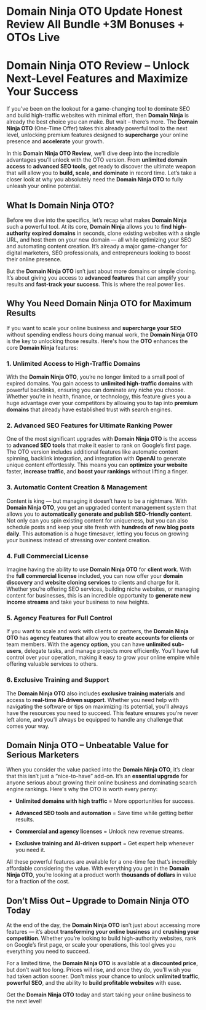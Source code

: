 # Domain Ninja OTO Update Honest Review All Bundle +3M Bonuses + OTOs Live
<h1 class="" data-start="142" data-end="222">Domain Ninja OTO Review – Unlock Next-Level Features and Maximize Your Success</h1>
<p class="" data-start="224" data-end="637">If you’ve been on the lookout for a game-changing tool to dominate SEO and build high-traffic websites with minimal effort, then <strong data-start="353" data-end="369">Domain Ninja</strong> is already the best choice you can make. But wait – there’s more. The <strong data-start="440" data-end="460">Domain Ninja OTO</strong> (One-Time Offer) takes this already powerful tool to the next level, unlocking premium features designed to <strong data-start="569" data-end="584">supercharge</strong> your online presence and <strong data-start="610" data-end="624">accelerate</strong> your growth.</p>
<p class="" data-start="639" data-end="1047">In this <strong data-start="647" data-end="674">Domain Ninja OTO Review</strong>, we’ll dive deep into the incredible advantages you’ll unlock with the OTO version. From <strong data-start="764" data-end="791">unlimited domain access</strong> to <strong data-start="795" data-end="817">advanced SEO tools</strong>, get ready to discover the ultimate weapon that will allow you to <strong data-start="884" data-end="914">build, scale, and dominate</strong> in record time. Let’s take a closer look at why you absolutely need the <strong data-start="987" data-end="1007">Domain Ninja OTO</strong> to fully unleash your online potential.</p>

<h2 class="" data-start="1049" data-end="1077">What Is Domain Ninja OTO?</h2>
<p class="" data-start="1079" data-end="1546">Before we dive into the specifics, let’s recap what makes <strong data-start="1137" data-end="1153">Domain Ninja</strong> such a powerful tool. At its core, <strong data-start="1189" data-end="1205">Domain Ninja</strong> allows you to <strong data-start="1220" data-end="1259">find high-authority expired domains</strong> in seconds, clone existing websites with a single URL, and host them on your new domain — all while optimizing your SEO and automating content creation. It’s already a major game-changer for digital marketers, SEO professionals, and entrepreneurs looking to boost their online presence.</p>
<p class="" data-start="1548" data-end="1777">But the <strong data-start="1556" data-end="1576">Domain Ninja OTO</strong> isn’t just about more domains or simple cloning. It’s about giving you access to <strong data-start="1658" data-end="1679">advanced features</strong> that can amplify your results and <strong data-start="1714" data-end="1741">fast-track your success</strong>. This is where the real power lies.</p>

<h2 class="" data-start="1779" data-end="1831">Why You Need Domain Ninja OTO for Maximum Results</h2>
<p class="" data-start="1833" data-end="2085">If you want to scale your online business and <strong data-start="1879" data-end="1903">supercharge your SEO</strong> without spending endless hours doing manual work, the <strong data-start="1958" data-end="1978">Domain Ninja OTO</strong> is the key to unlocking those results. Here's how the <strong data-start="2033" data-end="2040">OTO</strong> enhances the core <strong data-start="2059" data-end="2075">Domain Ninja</strong> features:</p>

<h3 class="" data-start="2087" data-end="2138">1. <strong data-start="2094" data-end="2138">Unlimited Access to High-Traffic Domains</strong></h3>
<p class="" data-start="2139" data-end="2574">With the <strong data-start="2148" data-end="2168">Domain Ninja OTO</strong>, you’re no longer limited to a small pool of expired domains. You gain access to <strong data-start="2250" data-end="2284">unlimited high-traffic domains</strong> with powerful backlinks, ensuring you can dominate any niche you choose. Whether you’re in health, finance, or technology, this feature gives you a huge advantage over your competitors by allowing you to tap into <strong data-start="2498" data-end="2517">premium domains</strong> that already have established trust with search engines.</p>

<h3 class="" data-start="2576" data-end="2635">2. <strong data-start="2583" data-end="2635">Advanced SEO Features for Ultimate Ranking Power</strong></h3>
<p class="" data-start="2636" data-end="3092">One of the most significant upgrades with <strong data-start="2678" data-end="2698">Domain Ninja OTO</strong> is the access to <strong data-start="2716" data-end="2738">advanced SEO tools</strong> that make it easier to rank on Google’s first page. The OTO version includes additional features like automatic content spinning, backlink integration, and integration with <strong data-start="2912" data-end="2922">OpenAI</strong> to generate unique content effortlessly. This means you can <strong data-start="2983" data-end="3008">optimize your website</strong> faster, <strong data-start="3017" data-end="3037">increase traffic</strong>, and <strong data-start="3043" data-end="3066">boost your rankings</strong> without lifting a finger.</p>

<h3 class="" data-start="3094" data-end="3144">3. <strong data-start="3101" data-end="3144">Automatic Content Creation &amp; Management</strong></h3>
<p class="" data-start="3145" data-end="3642">Content is king — but managing it doesn’t have to be a nightmare. With <strong data-start="3216" data-end="3236">Domain Ninja OTO</strong>, you get an upgraded content management system that allows you to <strong data-start="3303" data-end="3362">automatically generate and publish SEO-friendly content</strong>. Not only can you spin existing content for uniqueness, but you can also schedule posts and keep your site fresh with <strong data-start="3481" data-end="3517">hundreds of new blog posts daily</strong>. This automation is a huge timesaver, letting you focus on growing your business instead of stressing over content creation.</p>

<h3 class="" data-start="3644" data-end="3678">4. <strong data-start="3651" data-end="3678">Full Commercial License</strong></h3>
<p class="" data-start="3679" data-end="4115">Imagine having the ability to use <strong data-start="3713" data-end="3733">Domain Ninja OTO</strong> for <strong data-start="3738" data-end="3753">client work</strong>. With the <strong data-start="3764" data-end="3791">full commercial license</strong> included, you can now offer your <strong data-start="3825" data-end="3845">domain discovery</strong> and <strong data-start="3850" data-end="3878">website cloning services</strong> to clients and charge for it. Whether you’re offering SEO services, building niche websites, or managing content for businesses, this is an incredible opportunity to <strong data-start="4045" data-end="4076">generate new income streams</strong> and take your business to new heights.</p>

<h3 class="" data-start="4117" data-end="4160">5. <strong data-start="4124" data-end="4160">Agency Features for Full Control</strong></h3>
<p class="" data-start="4161" data-end="4584">If you want to scale and work with clients or partners, the <strong data-start="4221" data-end="4241">Domain Ninja OTO</strong> has <strong data-start="4246" data-end="4265">agency features</strong> that allow you to <strong data-start="4284" data-end="4315">create accounts for clients</strong> or team members. With the <strong data-start="4342" data-end="4359">agency option</strong>, you can have <strong data-start="4374" data-end="4397">unlimited sub-users</strong>, delegate tasks, and manage projects more efficiently. You’ll have full control over your operation, making it easy to grow your online empire while offering valuable services to others.</p>

<h3 class="" data-start="4586" data-end="4627">6. <strong data-start="4593" data-end="4627">Exclusive Training and Support</strong></h3>
<p class="" data-start="4628" data-end="5009">The <strong data-start="4632" data-end="4652">Domain Ninja OTO</strong> also includes <strong data-start="4667" data-end="4699">exclusive training materials</strong> and access to <strong data-start="4714" data-end="4745">real-time AI-driven support</strong>. Whether you need help with navigating the software or tips on maximizing its potential, you’ll always have the resources you need to succeed. This feature ensures you’re never left alone, and you’ll always be equipped to handle any challenge that comes your way.</p>

<h2 class="" data-start="5011" data-end="5071">Domain Ninja OTO – Unbeatable Value for Serious Marketers</h2>
<p class="" data-start="5073" data-end="5360">When you consider the value packed into the <strong data-start="5117" data-end="5137">Domain Ninja OTO</strong>, it’s clear that this isn’t just a “nice-to-have” add-on. It’s an <strong data-start="5204" data-end="5225">essential upgrade</strong> for anyone serious about growing their online business and dominating search engine rankings. Here's why the OTO is worth every penny:</p>

<ul data-start="5362" data-end="5673">
 	<li class="" data-start="5362" data-end="5437">
<p class="" data-start="5364" data-end="5437"><strong data-start="5364" data-end="5403">Unlimited domains with high traffic</strong> = More opportunities for success.</p>
</li>
 	<li class="" data-start="5438" data-end="5519">
<p class="" data-start="5440" data-end="5519"><strong data-start="5440" data-end="5477">Advanced SEO tools and automation</strong> = Save time while getting better results.</p>
</li>
 	<li class="" data-start="5520" data-end="5586">
<p class="" data-start="5522" data-end="5586"><strong data-start="5522" data-end="5556">Commercial and agency licenses</strong> = Unlock new revenue streams.</p>
</li>
 	<li class="" data-start="5587" data-end="5673">
<p class="" data-start="5589" data-end="5673"><strong data-start="5589" data-end="5633">Exclusive training and AI-driven support</strong> = Get expert help whenever you need it.</p>
</li>
</ul>
<p class="" data-start="5675" data-end="5936">All these powerful features are available for a one-time fee that’s incredibly affordable considering the value. With everything you get in the <strong data-start="5819" data-end="5839">Domain Ninja OTO</strong>, you’re looking at a product worth <strong data-start="5875" data-end="5899">thousands of dollars</strong> in value for a fraction of the cost.</p>

<h2 class="" data-start="5938" data-end="5991">Don’t Miss Out – Upgrade to Domain Ninja OTO Today</h2>
<p class="" data-start="5993" data-end="6331">At the end of the day, the <strong data-start="6020" data-end="6040">Domain Ninja OTO</strong> isn’t just about accessing more features — it’s about <strong data-start="6095" data-end="6132">transforming your online business</strong> and <strong data-start="6137" data-end="6166">crushing your competition</strong>. Whether you’re looking to build high-authority websites, rank on Google’s first page, or scale your operations, this tool gives you everything you need to succeed.</p>
<p class="" data-start="6333" data-end="6653">For a limited time, the <strong data-start="6357" data-end="6377">Domain Ninja OTO</strong> is available at a <strong data-start="6396" data-end="6416">discounted price</strong>, but don’t wait too long. Prices will rise, and once they do, you’ll wish you had taken action sooner. Don’t miss your chance to unlock <strong data-start="6553" data-end="6574">unlimited traffic</strong>, <strong data-start="6576" data-end="6592">powerful SEO</strong>, and the ability to <strong data-start="6613" data-end="6642">build profitable websites</strong> with ease.</p>
<p class="" data-start="6655" data-end="6746">Get the <strong data-start="6663" data-end="6683">Domain Ninja OTO</strong> today and start taking your online business to the next level!</p>
